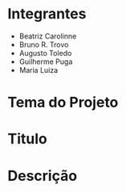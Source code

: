 # Integrantes
- Beatriz Carolinne
- Bruno R. Trovo
- Augusto Toledo
- Guilherme Puga
- Maria Luiza

# Tema do Projeto

# Titulo

# Descrição
